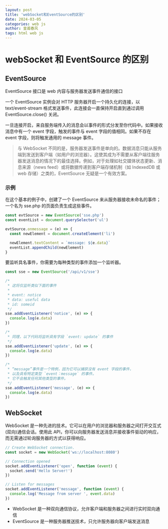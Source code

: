 ```yaml
---
layout: post
title: 'webSocket和EventSource的区别'
date: 2024-03-05
categories: web js
author: 皇甫春风
tags: html web js
---
```


# webSocket 和 EventSource 的区别

## EventSource

EventSource 接口是 web 内容与服务器发送事件通信的接口

一个 EventSource 实例会对 HTTP 服务器开启一个持久化的连接，以 text/event-stream 格式发送事件，此连接会一直保持开启直到通过调用 EventSource.close() 关闭。

一旦连接开启，来自服务端传入的消息会以事件的形式分发至你代码中。如果接收消息中有一个 event 字段，触发的事件与 event 字段的值相同。如果不存在 event 字段，则将触发通用的 message 事件。

> 与 WebSocket 不同的是，服务器发送事件是单向的。数据消息只能从服务端到发送到客户端（如用户的浏览器）。这使其成为不需要从客户端往服务器发送消息的情况下的最佳选择。例如，对于处理如社交媒体状态更新、消息来源（news feed）或将数据传递到客户端存储机制（如 IndexedDB 或 web 存储）之类的，EventSource 无疑是一个有效方案。

### 示例

在这个基本的例子中，创建了一个 EventSource 来从服务器接收未命名的事件；一个名为 sse.php 的页面负责生成这些事件。

```javascript
const evtSource = new EventSource('sse.php')
const eventList = document.querySelector('ul')

evtSource.onmessage = (e) => {
  const newElement = document.createElement('li')

  newElement.textContent = `message: ${e.data}`
  eventList.appendChild(newElement)
}
```

要监听具名事件，你需要为每种类型的事件添加一个监听器。

```javascript
const sse = new EventSource('/api/v1/sse')

/*
 * 这将仅监听类似下面的事件
 *
 * event: notice
 * data: useful data
 * id: someid
 */
sse.addEventListener('notice', (e) => {
  console.log(e.data)
})

/*
 * 同理，以下代码将监听具有字段 `event: update` 的事件
 */
sse.addEventListener('update', (e) => {
  console.log(e.data)
})

/*
 * “message”事件是一个特例，因为它可以捕获没有 event 字段的事件，
 * 以及具有特定类型 `event：message` 的事件。
 * 它不会触发任何其他类型的事件。
 */
sse.addEventListener('message', (e) => {
  console.log(e.data)
})
```

## WebSocket

WebSocket 是一种先进的技术。它可以在用户的浏览器和服务器之间打开交互式(双向)通信会话。使用此 API，你可以向服务器发送消息并接收事件驱动的响应，而无需通过轮询服务器的方式以获得响应。

```javascript
// Create WebSocket connection.
const socket = new WebSocket('ws://localhost:8080')

// Connection opened
socket.addEventListener('open', function (event) {
  socket.send('Hello Server!')
})

// Listen for messages
socket.addEventListener('message', function (event) {
  console.log('Message from server ', event.data)
})
```

- WebSocket 是一种双向通信协议，允许客户端和服务器之间进行实时双向通信
- EventSource 是一种服务器推送技术，只允许服务器向客户端发送消息
